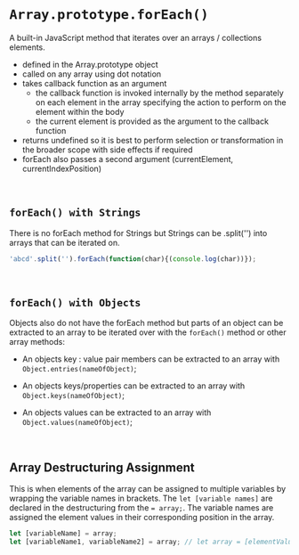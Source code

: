# `Array.prototype.forEach()`

A built-in JavaScript method that iterates over an arrays / collections elements.

- defined in the Array.prototype object
- called on any array using dot notation
- takes callback function as an argument
  - the callback function is invoked internally by the method separately on each element in the array specifying the action to perform on the element within the body
  - the current element is provided as the argument to the callback function 
- returns undefined so it is best to perform selection or transformation in the broader scope with side effects if required
- forEach also passes a second argument (currentElement, currentIndexPosition)

<br>

## `forEach() with Strings`

There is no forEach method for Strings but Strings can be .split('') into arrays that can be iterated on.

```JavaScript
'abcd'.split('').forEach(function(char){(console.log(char))});
```

<br>

## `forEach() with Objects`

Objects also do not have the forEach method but parts of an object can be extracted to an array to be iterated over with the `forEach()` method or other array methods:

- An objects key : value pair members can be extracted to an array with `Object.entries(nameOfObject)`;

- An objects keys/properties can be extracted to an array with `Object.keys(nameOfObject)`;

- An objects values can be extracted to an array with `Object.values(nameOfObject)`;

<br>

## Array Destructuring Assignment

This is when elements of the array can be assigned to multiple variables by wrapping the variable names in brackets. The `let [variable names]` are declared in the destructuring from the `= array;`.
The variable names are assigned the element values in their corresponding position in the array.

```JavaScript
let [variableName] = array;
let [variableName1, variableName2] = array; // let array = [elementValue1, elementValue2];
```